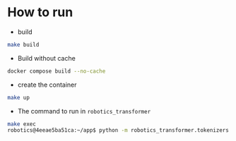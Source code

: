 # How to run

- build

```bash
make build
```

- Build without cache
```bash
docker compose build --no-cache
```

- create the container
```bash
make up
 ```

- The command to run in `robotics_transformer`
```bash
make exec
robotics@4eeae5ba51ca:~/app$ python -m robotics_transformer.tokenizers.action_tokenizer_test
 ```
